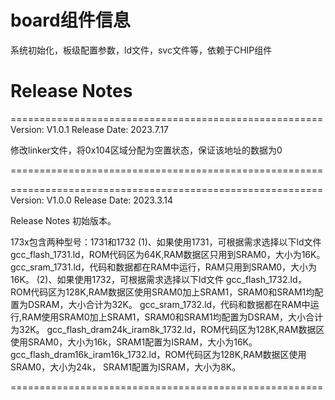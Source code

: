 # board组件信息
系统初始化，板级配置参数，ld文件，svc文件等，依赖于CHIP组件

# Release Notes

======================================================
Version: V1.0.1
Release Date: 2023.7.17

修改linker文件，将0x104区域分配为空置状态，保证该地址的数据为0
	  
======================================================	  


======================================================
Version: V1.0.0
Release Date: 2023.3.14

Release Notes
初始版本。

173x包含两种型号：1731和1732
(1)、如果使用1731，可根据需求选择以下ld文件
      gcc_flash_1731.ld，ROM代码区为64K,RAM数据区只用到SRAM0，大小为16K。
      gcc_sram_1731.ld，代码和数据都在RAM中运行，RAM只用到SRAM0，大小为16K。
(2)、如果使用1732，可根据需求选择以下ld文件
      gcc_flash_1732.ld，ROM代码区为128K,RAM数据区使用SRAM0加上SRAM1，SRAM0和SRAM1均配置为DSRAM，大小合计为32K。
      gcc_sram_1732.ld，代码和数据都在RAM中运行,RAM使用SRAM0加上SRAM1，SRAM0和SRAM1均配置为DSRAM，大小合计为32K。
      gcc_flash_dram24k_iram8k_1732.ld，ROM代码区为128K,RAM数据区使用SRAM0，大小为16k，SRAM1配置为ISRAM，大小为16K。
      gcc_flash_dram16k_iram16k_1732.ld，ROM代码区为128K,RAM数据区使用SRAM0，大小为24k， SRAM1配置为ISRAM，大小为8K。
	  
======================================================	  